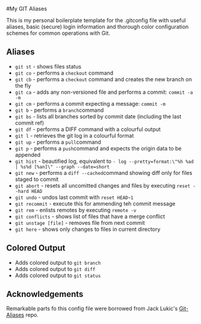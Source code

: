 #My GIT Aliases

This is my personal boilerplate template for the .gitconfig file with useful aliases, basic (secure) login information and thorough color configuration schemes for common operations with Git.

## Aliases
* ``git st`` - shows files status
* ``git co`` - performs a ``checkout`` command
* ``git cb`` - performs a ``checkout`` command and creates the new branch on the fly
* ``git ca`` - adds any non-versioned file and performs a commit: ``commit -a -m``
* ``git cm`` - performs a commit expecting a message: ``commit -m`` 
* ``git b`` - performs a ``branch``command
* ``git bs`` - lists all branches sorted by commit date (including the last commit ref)
* ``git df`` - performs a DIFF command with a colourful output
* ``git l`` - retrieves the git log in a colourful format
* ``git up`` - performs a ``pull``command
* ``git p`` - performs a ``push``command and expects the origin data to be appended
* ``git hist`` - beautified log, equivalent to ``- log --pretty=format:\"%h %ad | %s%d [%an]\" --graph --date=short``
* ``git new`` - performs a ``diff --cached``command showing diff only for files staged to commit
* ``git abort`` - resets all uncomitted changes and files by executing ``reset --hard HEAD``
* ``git undo`` - undos last commit with ``reset HEAD~1``
* ``git recommit`` - execute this for ammending teh commit message
* ``git rem`` - enlists remotes by executing ``remote -v`` 
* ``git conflicts`` - shows list of files that have a merge conflict
* ``git unstage [file]`` - removes file from next commit
* ``git here`` - shows only changes to files in current directory

## Colored Output
* Adds colored output to `git branch`
* Adds colored output to `git diff`
* Adds colored output to `git status`

## Acknowledgements

Remarkable parts fo this config file were borrowed from Jack Lukic's [Git-Aliases](https://github.com/jlukic/Git-Aliases) repo.
